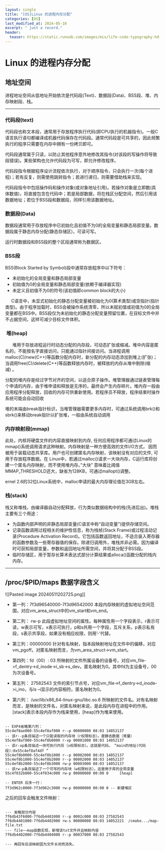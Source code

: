 ```yaml
---
layout: single
title: "[OS]Linux 的进程内存分配"
categories: [OS]
last_modified_at: 2024-05-10
excerpt: " just a record."
header:
  teaser: https://static.runoob.com/images/mix/life-code-typography-hd-wallpaper-1920x1080-7168.jpg
---
```



# Linux 的进程内存分配

## 地址空间

进程地址空间从低地址开始依次是代码段(Text)、数据段(Data)、BSS段、堆、内存映射段、栈。


---

###  代码段(text)

代码段也称文本段，通常用于存放程序执行代码(即CPU执行的机器指令)。一般C语言执行语句都编译成机器代码保存在代码段。通常代码段是可共享的，因此频繁执行的程序只需要在内存中拥有一份拷贝即可。

代码段通常属于只读，以防止其他程序意外地修改其指令(对该段的写操作将导致段错误)。某些架构也允许代码段为可写，即允许修改程序。

代码段指令根据程序设计流程依次执行，对于顺序指令，只会执行一次(每个进程)；若有反复，则需使用跳转指令；若进行递归，则需要借助栈来实现。

代码段指令中包括操作码和操作对象(或对象地址引用)。若操作对象是立即数(具体数值)，将直接包含在代码中；若是局部数据，将在栈区分配空间，然后引用该数据地址；若位于BSS段和数据段，同样引用该数据地址。


###  数据段(Data)

数据段通常用于存放程序中已初始化且初值不为0的全局变量和静态局部变量。数据段属于静态内存分配(静态存储区)，可读可写。

运行时数据段和BSS段的整个区段通常称为数据区。

### BSS段

BSS(Block Started by Symbol)段中通常存放程序中以下符号：

- 未初始化的全局变量和静态局部变量
- 初始值为0的全局变量和静态局部变量(依赖于编译器实现)
- 未定义且初值不为0的符号(该初值即common block的大小)

     C语言中，未显式初始化的静态分配变量被初始化为0(算术类型)或空指针(指针类型)。由于程序加载时，BSS会被操作系统清零，所以未赋初值或初值为0的全局变量都在BSS中。BSS段仅为未初始化的静态分配变量预留位置，在目标文件中并不占据空间，这样可减少目标文件体积。

###  堆(heap)

     
堆用于存放进程运行时动态分配的内存段，可动态扩张或缩减。堆中内容是匿名的，不能按名字直接访问，只能通过指针间接访问。当进程调用malloc(C)/new(C++)等函数分配内存时，新分配的内存动态添加到堆上(扩张)；当调用free(C)/delete(C++)等函数释放内存时，被释放的内存从堆中剔除(缩减) 。

分配的堆内存是经过字节对齐的空间，以适合原子操作。堆管理器通过链表管理每个申请的内存，由于堆申请和释放是无序的，最终会产生内存碎片。堆内存一般由应用程序分配释放，回收的内存可供重新使用。若程序员不释放，程序结束时操作系统可能会自动回收

堆的末端由break指针标识，当堆管理器需要更多内存时，可通过系统调用brk()和sbrk()来移动break指针以扩张堆，一般由系统自动调用



### 内存映射段(mmap)


此处，内核将硬盘文件的内容直接映射到内存, 任何应用程序都可通过Linux的mmap()系统调用请求这种映射。内存映射是一种方便高效的文件I/O方式， 因而被用于装载动态共享库。用户也可创建匿名内存映射，该映射没有对应的文件, 可用于存放程序数据。在 Linux中，若通过malloc()请求一大块内存，C运行库将创建一个匿名内存映射，而不使用堆内存。”大块” 意味着比阈值 MMAP_THRESHOLD还大，缺省为128KB，可通过mallopt()调整。

ernel 2.6的32位Linux系统中，malloc申请的最大内存理论值在3GB左右。

### 栈(stack)

栈又称堆栈，由编译器自动分配释放，行为类似数据结构中的栈(先进后出)。堆栈主要有三个用途：

- 为函数内部声明的非静态局部变量(C语言中称“自动变量”)提供存储空间。
- 记录函数调用过程相关的维护性信息，称为栈帧(Stack Frame)或过程活动记录(Procedure Activation Record)。它包括函数返回地址，不适合装入寄存器的函数参数及一些寄存器值的保存。除递归调用外，堆栈并非必需。因为编译时可获知局部变量，参数和返回地址所需空间，并将其分配于BSS段。
- 临时存储区，用于暂存长算术表达式部分计算结果或alloca()函数分配的栈内内存。

---

## /proc/$PID/maps 数据字段含义


![[Pasted image 20240511202725.png]]


- 第一列：7f3d96540000-7f3d96542000 本段内存映射的虚拟地址空间范围，对应vm_area_struct中的vm_start和vm_end。  
  
- 第二列： rw-p 此段虚拟地址空间的属性。每种属性用一个字段表示，r表示可读，w表示可写，x表示可执行，p和s共用一个字段，互斥关系，p表示私有段，s表示共享段，如果没有相应权限，则用’-’代替。  
  
- 第三列：00000000  针对有名映射，指本段映射地址在文件中的偏移，对应vm_pgoff。对匿名映射而言，为vm_area_struct->vm_start。  
  
- 第四列：fd（00）: 03  所映射的文件所属设备的设备号，对应vm_file->f_dentry->d_inode->i_sb->s_dev。匿名映射为0。其中fd为主设备号，00为次设备号。  
  
- 第五列： 27582543    文件的索引节点号，对应vm_file->f_dentry->d_inode->i_ino，与ls –i显示的内容相符。匿名映射为0。  
  
- 第六列： /usr/lib/x86_64-linux-gnu/libc.so.6   所映射的文件名。对有名映射而言，是映射的文件名，对匿名映射来说，是此段内存在进程中的作用。[stack]表示本段内存作为栈来使用，[heap]作为堆来使用。

```shell

-- EXP4省略第六列：
55c4ef8ae000-55c4ef8af000 r--p 00000000 08:03 14052137   
-- 该r--p条目描述一个只能读取的内存块（r权限标志）。是静态数据（常量）
55c4ef8af000-55c4ef8b0000 r-xp 00001000 08:03 14052137   
-- 该r-xp条目描述一块可执行内存（x权限标志）。这就是代码。 “main的地址(代码段):0x55c4ef8af4df ”               
55c4ef8b0000-55c4ef8b1000 r--p 00002000 08:03 14052137                   
55c4ef8b1000-55c4ef8b2000 r--p 00002000 08:03 14052137                   
55c4ef8b2000-55c4ef8b3000 rw-p 00003000 08:03 14052137  
-- 该rw-p条目描述了一个可写的内存块（w权限标志）。这是用于库的全局变量
55c4f032b000-55c4f034c000 rw-p 00000000 00:00 0     [heap]

-- ENTER 后多一行：
7f3d962c0000-7f3d962c3000 rw-p 00000000 00:00 0 -- 新建堆区

```

之后的回车会触发文件映射：

```shell

--- 省略部分内容
7f6db43f6000-7f6db4401000 r--p 0002c000 08:03 27582543                   
7f6db4401000-7f6db4402000 rw-s 00000000 08:03 14052221  /cmake.../map-file.txt
--- file——map函数实现，新增该txt文件并且映射内容
7f6db4402000-7f6db4404000 r--p 00037000 08:03 27582543   

--- 再回车后该映射因为文件关闭而消失。

```

